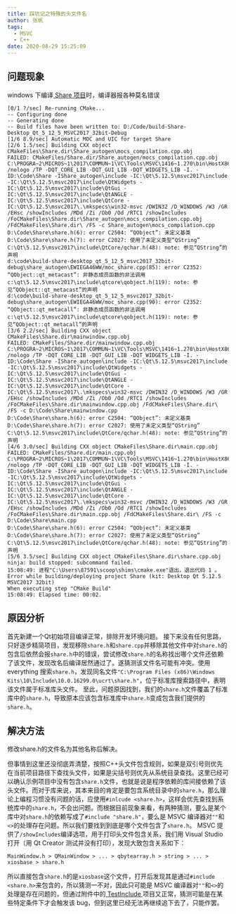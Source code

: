 ```yaml
---
title: 踩坑记之特殊的头文件名
author: 张帆
tags:
  - MSVC
  - C++
date: 2020-08-29 15:25:09
---
```


## 问题现象

windows 下编译[ Share 项目](https://github.com/xyz1001/BlogExamples/tree/master/Share)时，编译器报各种莫名错误

<!--more-->

```
[0/1 ?/sec] Re-running CMake...
-- Configuring done
-- Generating done
-- Build files have been written to: D:/Code/build-Share-Desktop_Qt_5_12_5_MSVC2017_32bit-Debug
[1/6 8.9/sec] Automatic MOC and UIC for target Share
[2/6 1.5/sec] Building CXX object CMakeFiles\Share.dir\Share_autogen\mocs_compilation.cpp.obj
FAILED: CMakeFiles/Share.dir/Share_autogen/mocs_compilation.cpp.obj 
C:\PROGRA~2\MICROS~1\2017\COMMUN~1\VC\Tools\MSVC\1416~1.270\bin\HostX86\x86\cl.exe  /nologo /TP -DQT_CORE_LIB -DQT_GUI_LIB -DQT_WIDGETS_LIB -I. -ID:\Code\Share -IShare_autogen\include -IC:\Qt\5.12.5\msvc2017\include -IC:\Qt\5.12.5\msvc2017\include\QtWidgets -IC:\Qt\5.12.5\msvc2017\include\QtGui -IC:\Qt\5.12.5\msvc2017\include\QtANGLE -IC:\Qt\5.12.5\msvc2017\include\QtCore -IC:\Qt\5.12.5\msvc2017\.\mkspecs\win32-msvc /DWIN32 /D_WINDOWS /W3 /GR /EHsc /showIncludes /MDd /Zi /Ob0 /Od /RTC1 /showIncludes /FoCMakeFiles\Share.dir\Share_autogen\mocs_compilation.cpp.obj /FdCMakeFiles\Share.dir\ /FS -c Share_autogen\mocs_compilation.cpp
D:\Code\Share\share.h(6): error C2504: “QObject”: 未定义基类
D:\Code\Share\share.h(7): error C2027: 使用了未定义类型“QString”
C:\Qt\5.12.5\msvc2017\include\QtCore/qchar.h(48): note: 参见“QString”的声明
d:\code\build-share-desktop_qt_5_12_5_msvc2017_32bit-debug\share_autogen\EWIEGA46WW/moc_share.cpp(85): error C2352: “QObject::qt_metacast”: 非静态成员函数的非法调用
c:\qt\5.12.5\msvc2017\include\qtcore\qobject.h(119): note: 参见“QObject::qt_metacast”的声明
d:\code\build-share-desktop_qt_5_12_5_msvc2017_32bit-debug\share_autogen\EWIEGA46WW/moc_share.cpp(90): error C2352: “QObject::qt_metacall”: 非静态成员函数的非法调用
c:\qt\5.12.5\msvc2017\include\qtcore\qobject.h(119): note: 参见“QObject::qt_metacall”的声明
[3/6 2.2/sec] Building CXX object CMakeFiles\Share.dir\mainwindow.cpp.obj
FAILED: CMakeFiles/Share.dir/mainwindow.cpp.obj 
C:\PROGRA~2\MICROS~1\2017\COMMUN~1\VC\Tools\MSVC\1416~1.270\bin\HostX86\x86\cl.exe  /nologo /TP -DQT_CORE_LIB -DQT_GUI_LIB -DQT_WIDGETS_LIB -I. -ID:\Code\Share -IShare_autogen\include -IC:\Qt\5.12.5\msvc2017\include -IC:\Qt\5.12.5\msvc2017\include\QtWidgets -IC:\Qt\5.12.5\msvc2017\include\QtGui -IC:\Qt\5.12.5\msvc2017\include\QtANGLE -IC:\Qt\5.12.5\msvc2017\include\QtCore -IC:\Qt\5.12.5\msvc2017\.\mkspecs\win32-msvc /DWIN32 /D_WINDOWS /W3 /GR /EHsc /showIncludes /MDd /Zi /Ob0 /Od /RTC1 /showIncludes /FoCMakeFiles\Share.dir\mainwindow.cpp.obj /FdCMakeFiles\Share.dir\ /FS -c D:\Code\Share\mainwindow.cpp
D:\Code\Share\share.h(6): error C2504: “QObject”: 未定义基类
D:\Code\Share\share.h(7): error C2027: 使用了未定义类型“QString”
C:\Qt\5.12.5\msvc2017\include\QtCore/qchar.h(48): note: 参见“QString”的声明
[4/6 3.0/sec] Building CXX object CMakeFiles\Share.dir\main.cpp.obj
FAILED: CMakeFiles/Share.dir/main.cpp.obj 
C:\PROGRA~2\MICROS~1\2017\COMMUN~1\VC\Tools\MSVC\1416~1.270\bin\HostX86\x86\cl.exe  /nologo /TP -DQT_CORE_LIB -DQT_GUI_LIB -DQT_WIDGETS_LIB -I. -ID:\Code\Share -IShare_autogen\include -IC:\Qt\5.12.5\msvc2017\include -IC:\Qt\5.12.5\msvc2017\include\QtWidgets -IC:\Qt\5.12.5\msvc2017\include\QtGui -IC:\Qt\5.12.5\msvc2017\include\QtANGLE -IC:\Qt\5.12.5\msvc2017\include\QtCore -IC:\Qt\5.12.5\msvc2017\.\mkspecs\win32-msvc /DWIN32 /D_WINDOWS /W3 /GR /EHsc /showIncludes /MDd /Zi /Ob0 /Od /RTC1 /showIncludes /FoCMakeFiles\Share.dir\main.cpp.obj /FdCMakeFiles\Share.dir\ /FS -c D:\Code\Share\main.cpp
D:\Code\Share\share.h(6): error C2504: “QObject”: 未定义基类
D:\Code\Share\share.h(7): error C2027: 使用了未定义类型“QString”
C:\Qt\5.12.5\msvc2017\include\QtCore/qchar.h(48): note: 参见“QString”的声明
[5/6 3.5/sec] Building CXX object CMakeFiles\Share.dir\share.cpp.obj
ninja: build stopped: subcommand failed.
15:08:49: 进程"C:\Users\87591\scoop\shims\cmake.exe"退出，退出代码 1 。
Error while building/deploying project Share (kit: Desktop Qt 5.12.5 MSVC2017 32bit)
When executing step "CMake Build"
15:08:49: Elapsed time: 00:02.
```

## 原因分析

首先新建一个Qt初始项目编译正常，排除开发环境问题。
接下来没有任何思路，只好逐步精简项目，发现移除`share.h`和`share.cpp`并移除其他文件中对`share.h`的包含后依然会报`share.h`中的错误，尝试修改`share.h`的名称找出哪个文件还依赖了该文件，发现改名后编译居然通过了。遂猜测该文件名可能有冲突。使用 everything 搜索`share.h`，发现同名文件`"C:\Program Files (x86)\Windows Kits\10\Include\10.0.16299.0\ucrt\share.h"`，位于标准库搜索路径中，表明该文件属于标准库头文件。
至此，问题原因找到，我们的`share.h`文件覆盖了标准库中的`share.h`，导致原本应该包含标准库中`share.h`变成包含我们提供的`share.h`。

## 解决方法

修改share.h的文件名为其他名称后解决。

但事情到这里还没彻底弄清楚，按照C++头文件包含规则，如果是双引号则优先在当前项目路径下查找头文件，如果是尖括号则优先从系统目录查找。这里已经可以确认示例项目中没有包含`share.h`文件，也就是说是程序依赖的库间接依赖了该头文件。而对于库来说，其本来目的肯定是要包含系统目录中的`share.h`，那么理论上编程习惯没有问题的话，应使用`#inlcude <share.h>`，这样会优先查找到系统库中的`share.h`，不会出问题。而根据目前现象来看，有两种猜测，要么是某个库中对`share.h`的依赖写成了`#include "share.h"`，要么是 MSVC 编译器对`""`和`<>`的处理存在问题。所以我们要找到到底是哪个文件包含了`share.h`。
MSVC 提供了`/showIncludes`编译选项，用于打印头文件包含关系，我们用 Visual Studio 打开（用 Qt Creator 测试并没有打印），发现大致包含关系如下：
```
MainWindow.h > QMainWindow > ... > qbytearray.h > string > ... > xiosbase > share.h
 ```
 所以直接包含`share.h`的是`xiosbase`这个文件，打开后发现其是通过`#include <share.h>`来包含的，所以猜测一不对，因此只可能是 MSVC 编译器对`""`和`<>`的处理是存在问题的，但通过附件中的[ TestInclude ](https://github.com/xyz1001/BlogExamples/tree/master/TestInclude)项目又正常，猜测可能是在某些特定条件下才会触发该 bug，但到这里已经无法再继续追下去了，只能作罢。

